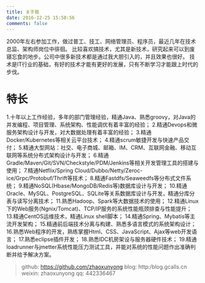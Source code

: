 ```yaml
---
title: 关于我
date: 2016-12-25 15:58:56
comments: false
---
```

2000年左右参加工作，做过普工、技工、网络管理员、程序员，最近几年在技术总监、架构师岗位中徘徊。
比较喜欢搞技术，尤其是新技术，研究起来可以到废寝忘食的地步。公司中很多新技术都是通过我大胆引入的，并且效果也很好。
技术是IT行业的基础，有好的技术才能有更好的发展，只有不断学习才能跟上时代的步伐。

# 特长
1.十年以上工作经验，多年的部门管理经验，精通Java、熟悉groovy，对Java的并发编程、项目管理、系统架构、性能调优有着丰富的经验；
2.精通Devops和微服务架构设计与开发，对大数据处理有着丰富的经验；
3.精通Docker/Kubernetes等相关云平台技术；
4.精通scrum敏捷开发与快速产品交付；
5.精通大型网站：社交、电子商城、邮箱、IM、CRM、互联网金融、移动互联网等系统分布式架构设计与开发；
6.精通Gradle/Maven/Git/SVN/Checkstyle/PDM/Jenkins等相关开发管理工具的搭建与使用；
7.精通Netflix/Spring Cloud/Dubbo/Netty/Zeroc-ice/Grpc/Protobuf/Thrift等技术；
8.精通Fastdfs/Seaweedfs等分布式文件系统；
9.精通NoSQL(Hbase/MongoDB/Redis等)数据库设计与开发；
10.精通Oracle、MySQL、PostgreSQL、SQLite等关系数据库设计与开发，精通分库分表与读写分离技术；
11.熟悉Hadoop、Spark等大数据技术的使用；
12.精通Linux下的Web服务(Ngnix/Tomcat)、TCP/IP服务的系统性能瓶颈排查与性能提升；
13.精通CentOS运维技术，精通Linux shell脚本；
14.精通Spring、Mybatis等主流开发架构；
15.精通前后端技术分离与构建、熟悉多语言模式的系统架构设计；
16.熟悉Web程序的开发，熟练掌握Html、CSS、JavaScript、Ajax等web开发语言；
17.熟悉eclipse插件开发；
18.熟悉IDC机房架设与服务器硬件技术；
19.精通loadrunner与jmetter系统性能压力测试工具，并能对系统的性能问题作出准确判断并给予解决方案。



> github: https://github.com/zhaoxunyong
>   blog: http:/blog.gcalls.cn
> weixin: zhaoxunyong
>     qq: 442336467

